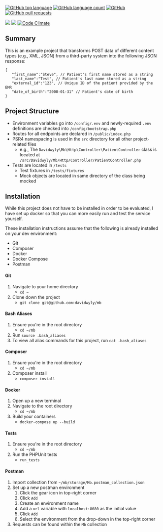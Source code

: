 [![GitHub top language](https://img.shields.io/github/languages/top/davidwyly/mb.svg)](https://github.com/davidwyly/mb) 
[![GitHub language count](https://img.shields.io/github/languages/count/davidwyly/mb.svg)](https://github.com/davidwyly/mb) [![GitHub](https://img.shields.io/github/license/davidwyly/mb.svg)](https://github.com/davidwyly/mb) 
[![GitHub pull requests](https://img.shields.io/github/issues-pr-raw/davidwyly/mb.svg)](https://github.com/davidwyly/mb/pulls)


<a href="https://codeclimate.com/github/davidwyly/mb"><img src="https://codeclimate.com/github/davidwyly/mb/badges/gpa.svg" /></a></a>
<a href="https://codeclimate.com/github/davidwyly/mb"><img src="https://codeclimate.com/github/davidwyly/mb/badges/issue_count.svg" /></a> [![Code Climate](https://img.shields.io/codeclimate/tech-debt/davidwyly/mb.svg)](https://codeclimate.com/github/davidwyly/mb) 





## Summary
This is an example project that transforms POST data of different content types (e.g., XML, JSON) from a third-party system into the following JSON response:

```
{
   "first_name":"Steve", // Patient's first name stored as a string
   "last_name":"Test", // Patient's last name stored as a string
   "external_id":"123", // Unique ID of the patient provided by the EMR
   "date_of_birth":"2000-01-31" // Patient's date of birth
}
```

## Project Structure
- Environment variables go into `/config/.env` and newly-required `.env` definitions are checked into `/config/bootstrap.php`
- Routes for all endpoints are declared in `/public/index.php`
- PSR4 namespacing is used in the `src` directory for all other project-related files
    - e.g., The `Davidwyly\Mb\Http\Controller\PatientController` class is located at `/src/Davidwyly/Mb/Http/Controller/PatientController.php`
- Tests are located in `/tests`
    - Test fixtures in `/tests/fixtures`
    - Mock objects are located in same directory of the class being mocked

## Installation
While this project does not have to be installed in order to be evaluated, I have set up docker so that you can more easily run and test the service yourself.

These installation instructions assume that the following is already installed on your dev environment:
- Git
- Composer
- Docker
- Docker Compose
- Postman

#### Git
1. Navigate to your home directory
    - `cd ~`
2. Clone down the project
    - `git clone git@github.com:davidwyly/mb`

#### Bash Aliases
1. Ensure you're in the root directory
    - `cd ~/mb`
2. Run `source .bash_aliases`
3. To view all alias commands for this project, run `cat .bash_aliases`

#### Composer
1. Ensure you're in the root directory
    - `cd ~/mb`
2. Composer install
    - `composer install`

#### Docker
1. Open up a new terminal
2. Navigate to the root directory
    - `cd ~/mb`
3. Build your containers
   - `docker-compose up --build`

#### Tests
1. Ensure you're in the root directory
    - `cd ~/mb`
2. Run the PHPUnit tests
   - `run_tests`

#### Postman
1. Import collection from `~/mb/storage/Mb.postman_collection.json`
2. Set up a new postman environment
   1. Click the gear icon in top-right corner
   2. Click `Add`
   3. Create an environment name
   4. Add a `url` variable with `localhost:8080` as the initial value
   5. Click `Add`
   6. Select the environment from the drop-down in the top-right corner
3. Requests can be found within the `Mb` collection
